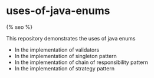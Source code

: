 # uses-of-java-enums

{% seo %}

This repository demonstrates the uses of java enums

<ul>

<li> In the implementation of validators </li>
<li> In the implementation of singleton pattern </li>
<li> In the implementation of chain of responsibility pattern </li>
<li> In the implementation of strategy pattern </li>

</ul>
